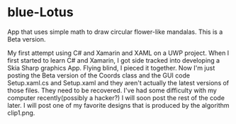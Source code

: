 # blue-Lotus
App that uses simple math to draw circular flower-like mandalas. This is a Beta version. 

My first attempt using C# and Xamarin and XAML on a UWP project. When I first started to learn C# and Xamarin, I got side tracked into developing a Skia Sharp graphics App. Flying blind, I pieced it together. Now I'm just posting the Beta version of the Coords class and the GUI code Setup.xaml.cs and Setup.xaml and they aren't actually the latest versions of those files. They need to be recovered. I've had some difficulty with my computer recently(possibly a hacker?) I will soon post the rest of the code later. I will post one of my favorite designs that is produced by the algorithm clip1.png.
